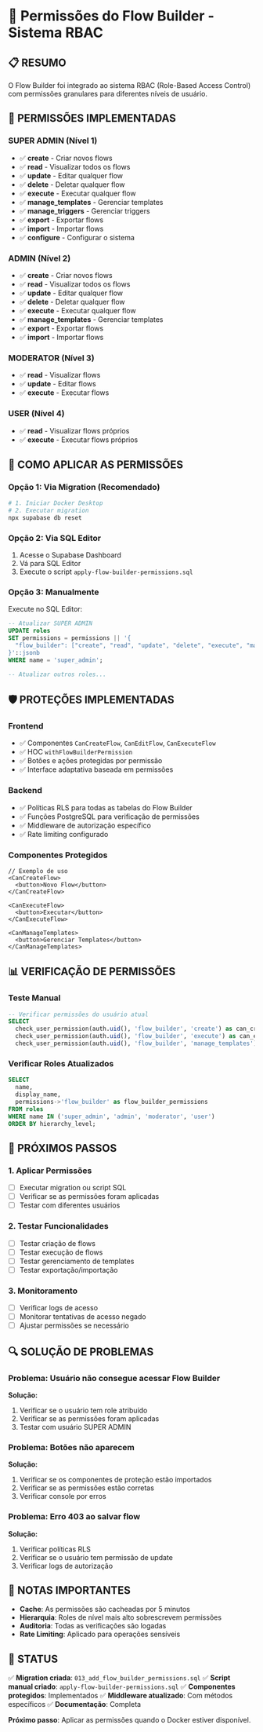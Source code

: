 # 🔐 Permissões do Flow Builder - Sistema RBAC

## 📋 **RESUMO**

O Flow Builder foi integrado ao sistema RBAC (Role-Based Access Control) com permissões granulares para diferentes níveis de usuário.

## 🎯 **PERMISSÕES IMPLEMENTADAS**

### **SUPER ADMIN** (Nível 1)
- ✅ **create** - Criar novos flows
- ✅ **read** - Visualizar todos os flows
- ✅ **update** - Editar qualquer flow
- ✅ **delete** - Deletar qualquer flow
- ✅ **execute** - Executar qualquer flow
- ✅ **manage_templates** - Gerenciar templates
- ✅ **manage_triggers** - Gerenciar triggers
- ✅ **export** - Exportar flows
- ✅ **import** - Importar flows
- ✅ **configure** - Configurar o sistema

### **ADMIN** (Nível 2)
- ✅ **create** - Criar novos flows
- ✅ **read** - Visualizar todos os flows
- ✅ **update** - Editar qualquer flow
- ✅ **delete** - Deletar qualquer flow
- ✅ **execute** - Executar qualquer flow
- ✅ **manage_templates** - Gerenciar templates
- ✅ **export** - Exportar flows
- ✅ **import** - Importar flows

### **MODERATOR** (Nível 3)
- ✅ **read** - Visualizar flows
- ✅ **update** - Editar flows
- ✅ **execute** - Executar flows

### **USER** (Nível 4)
- ✅ **read** - Visualizar flows próprios
- ✅ **execute** - Executar flows próprios

## 🔧 **COMO APLICAR AS PERMISSÕES**

### **Opção 1: Via Migration (Recomendado)**
```bash
# 1. Iniciar Docker Desktop
# 2. Executar migration
npx supabase db reset
```

### **Opção 2: Via SQL Editor**
1. Acesse o Supabase Dashboard
2. Vá para SQL Editor
3. Execute o script `apply-flow-builder-permissions.sql`

### **Opção 3: Manualmente**
Execute no SQL Editor:

```sql
-- Atualizar SUPER ADMIN
UPDATE roles 
SET permissions = permissions || '{
  "flow_builder": ["create", "read", "update", "delete", "execute", "manage_templates", "manage_triggers", "export", "import", "configure"]
}'::jsonb
WHERE name = 'super_admin';

-- Atualizar outros roles...
```

## 🛡️ **PROTEÇÕES IMPLEMENTADAS**

### **Frontend**
- ✅ Componentes `CanCreateFlow`, `CanEditFlow`, `CanExecuteFlow`
- ✅ HOC `withFlowBuilderPermission`
- ✅ Botões e ações protegidas por permissão
- ✅ Interface adaptativa baseada em permissões

### **Backend**
- ✅ Políticas RLS para todas as tabelas do Flow Builder
- ✅ Funções PostgreSQL para verificação de permissões
- ✅ Middleware de autorização específico
- ✅ Rate limiting configurado

### **Componentes Protegidos**
```tsx
// Exemplo de uso
<CanCreateFlow>
  <button>Novo Flow</button>
</CanCreateFlow>

<CanExecuteFlow>
  <button>Executar</button>
</CanExecuteFlow>

<CanManageTemplates>
  <button>Gerenciar Templates</button>
</CanManageTemplates>
```

## 📊 **VERIFICAÇÃO DE PERMISSÕES**

### **Teste Manual**
```sql
-- Verificar permissões do usuário atual
SELECT 
  check_user_permission(auth.uid(), 'flow_builder', 'create') as can_create,
  check_user_permission(auth.uid(), 'flow_builder', 'execute') as can_execute,
  check_user_permission(auth.uid(), 'flow_builder', 'manage_templates') as can_manage_templates;
```

### **Verificar Roles Atualizados**
```sql
SELECT 
  name,
  display_name,
  permissions->'flow_builder' as flow_builder_permissions
FROM roles 
WHERE name IN ('super_admin', 'admin', 'moderator', 'user')
ORDER BY hierarchy_level;
```

## 🚀 **PRÓXIMOS PASSOS**

### **1. Aplicar Permissões**
- [ ] Executar migration ou script SQL
- [ ] Verificar se as permissões foram aplicadas
- [ ] Testar com diferentes usuários

### **2. Testar Funcionalidades**
- [ ] Testar criação de flows
- [ ] Testar execução de flows
- [ ] Testar gerenciamento de templates
- [ ] Testar exportação/importação

### **3. Monitoramento**
- [ ] Verificar logs de acesso
- [ ] Monitorar tentativas de acesso negado
- [ ] Ajustar permissões se necessário

## 🔍 **SOLUÇÃO DE PROBLEMAS**

### **Problema: Usuário não consegue acessar Flow Builder**
**Solução:**
1. Verificar se o usuário tem role atribuído
2. Verificar se as permissões foram aplicadas
3. Testar com usuário SUPER ADMIN

### **Problema: Botões não aparecem**
**Solução:**
1. Verificar se os componentes de proteção estão importados
2. Verificar se as permissões estão corretas
3. Verificar console por erros

### **Problema: Erro 403 ao salvar flow**
**Solução:**
1. Verificar políticas RLS
2. Verificar se o usuário tem permissão de update
3. Verificar logs de autorização

## 📝 **NOTAS IMPORTANTES**

- **Cache**: As permissões são cacheadas por 5 minutos
- **Hierarquia**: Roles de nível mais alto sobrescrevem permissões
- **Auditoria**: Todas as verificações são logadas
- **Rate Limiting**: Aplicado para operações sensíveis

## 🎉 **STATUS**

✅ **Migration criada**: `013_add_flow_builder_permissions.sql`
✅ **Script manual criado**: `apply-flow-builder-permissions.sql`
✅ **Componentes protegidos**: Implementados
✅ **Middleware atualizado**: Com métodos específicos
✅ **Documentação**: Completa

**Próximo passo**: Aplicar as permissões quando o Docker estiver disponível. 